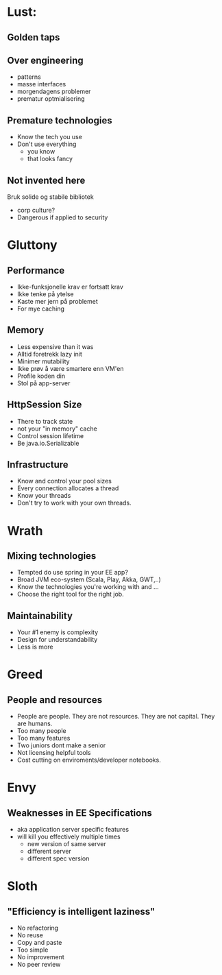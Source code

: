 # Lust:
## Golden taps
## Over engineering
  - patterns
  - masse interfaces
  - morgendagens problemer
  - prematur optmialisering
## Premature technologies
  - Know the tech you use
  - Don't use everything
    - you know
    - that looks fancy
## Not invented here
  Bruk solide og stabile bibliotek
  - corp culture?
  - Dangerous if applied to security

# Gluttony
## Performance
  - Ikke-funksjonelle krav er fortsatt krav
  - Ikke tenke på ytelse
  - Kaste mer jern på problemet
  - For mye caching

## Memory
  - Less expensive than it was
  - Alltid foretrekk lazy init
  - Minimer mutability
  - Ikke prøv å være smartere enn VM'en
  - Profile koden din
  - Stol på app-server

## HttpSession Size
  - There to track state
  - not your "in memory" cache
  - Control session lifetime
  - Be java.io.Serializable

## Infrastructure
  - Know and control your pool sizes
  - Every connection allocates a thread
  - Know your threads
  - Don't try to work with your own threads.

# Wrath
## Mixing technologies
  - Tempted do use spring in your EE app?
  - Broad JVM eco-system (Scala, Play, Akka, GWT,..)
  - Know the technologies you're working with and ...
  - Choose the right tool for the right job.

## Maintainability
  - Your #1 enemy is complexity
  - Design for understandability
  - Less is more

# Greed
## People and resources
  - People are people. They are not resources. They are not capital. They are humans.
  - Too many people
  - Too many features
  - Two juniors dont make a senior
  - Not licensing helpful tools
  - Cost cutting on enviroments/developer notebooks.

# Envy
## Weaknesses in EE Specifications
- aka application server specific features
- will kill you effectively multiple times
  - new version of same server
  - different server
  - different spec version

# Sloth
## "Efficiency is intelligent laziness"
- No refactoring
- No reuse
- Copy and paste
- Too simple
- No improvement
- No peer review
